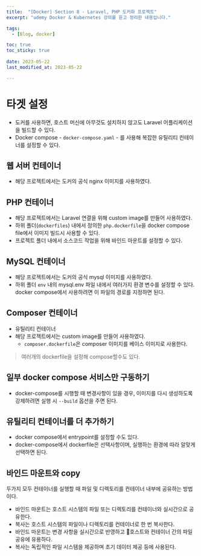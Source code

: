 ```yaml
---
title:  "[Docker] Section 8 - Laravel, PHP 도커화 프로젝트"
excerpt: "udemy Docker & Kubernetes 강의를 듣고 정리한 내용입니다."

tags:
  - [Blog, docker]

toc: true
toc_sticky: true
 
date: 2023-05-22
last_modified_at: 2023-05-22

---
```


# 타겟 설정

- 도커를 사용하면, 호스트 머신에 아무것도 설치하지 않고도 Laravel 어플리케이션을 빌드할 수 있다.
- Docker compose - `docker-compose.yaml`  - 를 사용해 복잡한 유틸리티 컨테이너를 설정할 수 있다.

## 웹 서버 컨테이너

- 해당 프로젝트에서는 도커의 공식 nginx 이미지를 사용하였다.

## PHP 컨테이너

- 해당 프로젝트에서는 Laravel 연결을 위해 custom image를 만들어 사용하였다.
- 하위 폴더(`dockerfiles`) 내에서 정의한 `php.dockerfile`을 docker compose file에서 이미지 빌드시 사용할 수 있다. 
- 프로젝트 폴더 내에서 소스코드 작업을 위해 바인드 마운트를 설정할 수 있다.

## MySQL 컨테이너

- 해당 프로젝트에서는 도커의 공식 mysql 이미지를 사용하였다.
- 하위 폴더 `env` 내의 mysql.env 파일 내에서 여러가지 환경 변수를 설정할 수 있다. docker compose에서 사용하려면 이 파일의 경로를 지정하면 된다.

## Composer 컨테이너 

- 유틸리티 컨테이너
- 해당 프로젝트에서는 custom image를 만들어 사용하였다.
	- `composer.dockerfile`은 composer 이미지를 베이스 이미지로 사용한다.

> 여러개의 dockerfile을 설정해 compose할수도 있다. 

## 일부 docker compose 서비스만 구동하기

- docker-compose를 시행할 때 변경사항이 있을 경우, 이미지를 다시 생성하도록 강제하려면 실행 시 `--build` 옵션을 주면 된다.

## 유틸리티 컨테이너를 더 추가하기

- docker compose에서 entrypoint를 설정할 수도 있다.
- docker-compose에서 dockerfile은 선택사항이며, 실행하는 환경에 따라 알맞게 선택하면 된다.

## 바인드 마운트와 copy

두가지 모두 컨테이너를 실행할 때 파일 및 디렉토리를 컨테이너 내부에 공유하는 방법이다.

- 바인드 마운트는 호스트 시스템의 파일 또는 디렉토리를 컨테이너와 실시간으로 공유한다.
- 복사는 호스트 시스템의 파일이나 디렉토리를 컨테이너로 한 번 복사한다.
- 바인드 마운트는 변경 사항을 실시간으로 반영하고 호스트와 컨테이너 간의 파일 공유에 유용하다.
- 복사는 독립적인 파일 시스템을 제공하며 초기 데이터 제공 등에 사용된다.
